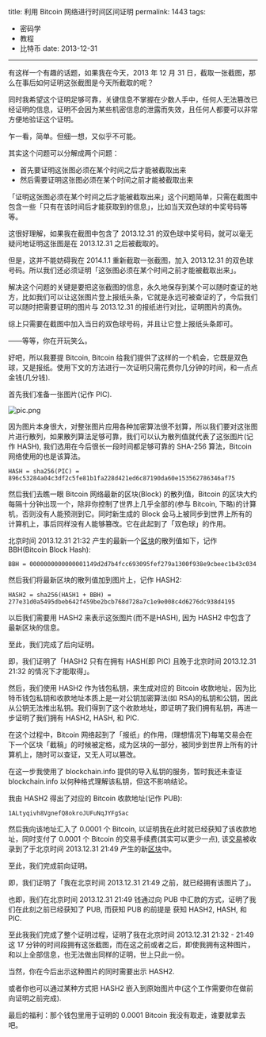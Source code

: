 title: 利用 Bitcoin 网络进行时间区间证明
permalink: 1443
tags:
  - 密码学
  - 教程
  - 比特币
date: 2013-12-31
---

有这样一个有趣的话题，如果我在今天，2013 年 12 月 31 日，截取一张截图，那么在事后如何证明这张截图是今天所截取的呢？

同时我希望这个证明足够可靠，关键信息不掌握在少数人手中，任何人无法篡改已经证明的信息，证明不会因为某些机密信息的泄露而失效，且任何人都要可以非常方便地验证这个证明。

乍一看，简单。但细一想，又似乎不可能。

其实这个问题可以分解成两个问题：

* 首先要证明这张图必须在某个时间之后才能被截取出来
* 然后需要证明这张图必须在某个时间之前才能被截取出来

「证明这张图必须在某个时间之后才能被截取出来」这个问题简单，只需在截图中包含一些「只有在该时间后才能获取到的信息」，比如当天双色球的中奖号码等等。

这很好理解，如果我在截图中包含了 2013.12.31 的双色球中奖号码，就可以毫无疑问地证明这张图是在 2013.12.31 之后被截取的。

但是，这并不能妨碍我在 2014.1.1 重新截取一张截图，加入 2013.12.31 的双色球号码。所以我们还必须证明「这张图必须在某个时间之前才能被截取出来」。

解决这个问题的关键是要把这张截图的信息，永久地保存到某个可以随时查证的地方，比如我们可以让这张图片登上报纸头条，它就是永远可被查证的了，今后我们可以随时把需要证明的图片与 2013.12.31 的报纸进行对比，证明图片的真伪。

综上只需要在截图中加入当日的双色球号码，并且让它登上报纸头条即可。

——等等，你在开玩笑么。

好吧，所以我要提 Bitcoin, Bitcoin 给我们提供了这样的一个机会，它既是双色球，又是报纸。使用下文的方法进行一次证明只需花费你几分钟的时间，和一点点金钱(几分钱).

首先我们准备一张图片(记作 PIC).

![pic.png](http://jysperm.me/wp-content/uploads/2013/12/pic.png)

因为图片本身很大，对整张图片应用各种加密算法很不划算，所以我们要对这张图片进行散列，如果散列算法足够可靠，我们可以认为散列值就代表了这张图片(记作 HASH), 我们选用在今后很长一段时间都足够可靠的 SHA-256 算法，Bitcoin 网络使用的也是该算法。

    HASH = sha256(PIC) = 896c53284a04c3df2c5fe81b1fa228d421ed6c87190da60e153562786346af75

然后我们去瞧一眼 Bitcoin 网络最新的区块(Block) 的散列值，Bitcoin 的区块大约每隔十分钟出现一个，除非你控制了世界上几乎全部的(参与 Bitcoin, 下略)的计算机，否则没有人能预测到它。同时新生成的 Block 会马上被同步到世界上所有的计算机上，事后同样没有人能够篡改。它在此起到了「双色球」的作用。

北京时间 2013.12.31 21:32 产生的最新一个[区块](https://blockchain.info/zh-cn/block-index/277918)的散列值如下，记作 BBH(Bitcoin Block Hash):

    BBH = 0000000000000001149d2d7b4fcc693095fef279a1300f938e9cbeec1b43c034

然后我们将最新区块的散列值加到图片上，记作 HASH2:

    HASH2 = sha256(HASH1 + BBH) = 277e31d0a5495dbeb642f459be2bcb768d728a7c1e9e008c4d6276dc938d4195

以后我们需要用 HASH2 来表示这张图片(而不是HASH), 因为 HASH2 中包含了最新区块的信息。

至此，我们完成了后向证明。

即，我们证明了「HASH2 只有在拥有 HASH(即 PIC) 且晚于北京时间 2013.12.31 21:32 的情况下才能取得」。

然后，我们使用 HASH2 作为钱包私钥，来生成对应的 Bitcoin 收款地址，因为比特币钱包私钥和收款地址本质上是一对公钥加密算法(如 RSA)的私钥和公钥，因此从公钥无法推出私钥。我们得到了这个收款地址，即证明了我们拥有私钥，再进一步证明了我们拥有 HASH2, HASH, 和 PIC.

在这个过程中，Bitcoin 网络起到了「报纸」的作用，(理想情况下)每笔交易会在下一个区块「截稿」的时候被定格，成为区块的一部分，被同步到世界上所有的计算机上，随时可以查证，又无人可以篡改。

在这一步我使用了 blockchain.info 提供的导入私钥的服务，暂时我还未查证 blockchain.info 以何种格式理解该私钥，但这不影响结论。

我由 HASH2 得出了对应的 Bitcoin 收款地址(记作 PUB):

    1ALtyqivh8VgnefQ8okroJUFuNqJYFgSac

然后我向该地址汇入了 0.0001 个 Bitcoin, 以证明我在此时就已经获知了该收款地址，同时支付了 0.0001 个 Bitcoin 的交易手续费(其实可以更少一点), 该[交易](https://blockchain.info/tx/cf87240817ed07ea7d6cb9f9882b7ddebf3f023d3cf8fba9c38a65ff125212c7)被收录到了于北京时间 2013.12.31 21:49 产生的新[区块](https://blockchain.info/zh-cn/block-index/340292)中。

至此，我们完成前向证明。

即，我们证明了「我在北京时间 2013.12.31 21:49 之前，就已经拥有该图片了」。

也即，我们在北京时间 2013.12.31 21:49 钱通过向 PUB 中汇款的方式，证明了我们在此刻之前已经获知了 PUB, 而获知 PUB 的前提是 获知 HASH2, HASH, 和 PIC.

至此我我们完成了整个证明过程，证明了我在北京时间 2013.12.31 21:32 - 21:49 这 17 分钟的时间段拥有这张截图，而在这之前或者之后，即使我拥有这种图片，和以上全部信息，也无法做出同样的证明，世上只此一份。

当然，你在今后出示这种图片的同时需要出示 HASH2.

或者你也可以通过某种方式把 HASH2 嵌入到原始图片中(这个工作需要你在做前向证明之前完成).

最后的福利：那个钱包里用于证明的 0.0001 Bitcoin 我没有取走，谁要就拿去吧。
